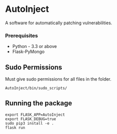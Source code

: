 # AutoInject

A software for automatically patching vulnerabilities.

### Prerequisites

* Python - 3.3 or above
* Flask-PyMongo

## Sudo Permissions

Must give sudo permissions for all files in the folder.
```
AutoInject/bin/sudo_scripts/ 
```

## Running the package

```
export FLASK_APP=AutoInject
export FLASK_DEBUG=true
sudo pip3 install -e .
flask run
```
